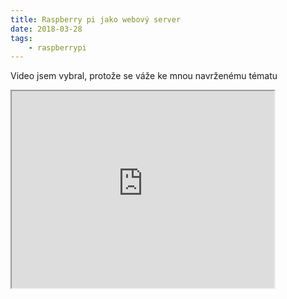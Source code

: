 ```yaml
---
title: Raspberry pi jako webový server
date: 2018-03-28
tags: 
    - raspberrypi
---
```


<!-- Video jsem vybral, protože se váže ke mnou navrženému tématu -->

Video jsem vybral, protože se váže ke mnou navrženému tématu

<iframe width="420" height="315" src="https://www.youtube.com/embed/W2F8Wa65_B4"></iframe>
